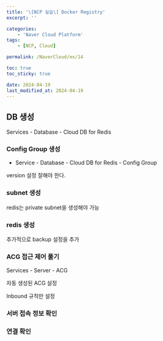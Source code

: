 ```yaml
---
title: '\[NCP 실습\] Docker Registry'
excerpt: ''

categories:
    - 'Naver Cloud Platform'
tags:
    - [NCP, Cloud]

permalink: /NaverCloud/ex/14

toc: true
toc_sticky: true

date: 2024-04-19
last_modified_at: 2024-04-19
---
```


## DB 생성

Services - Database - Cloud DB for Redis

### Config Group 생성

-   Service - Database - Cloud DB for Redis - Config Group

version 설정 잘해야 한다.

### subnet 생성

redis는 private subnet을 생성해야 가능

### redis 생성

추가적으로 backup 설정을 추가

### ACG 접근 제어 풀기

Services - Server - ACG

자동 생성된 ACG 설정

Inbound 규칙만 설정

### 서버 접속 정보 확인

### 연결 확인
